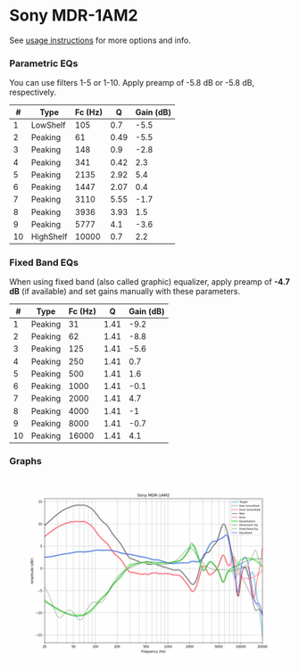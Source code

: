 # Sony MDR-1AM2
See [usage instructions](https://github.com/jaakkopasanen/AutoEq#usage) for more options and info.

### Parametric EQs
You can use filters 1-5 or 1-10. Apply preamp of -5.8 dB or -5.8 dB, respectively.

|   # | Type      |   Fc (Hz) |    Q |   Gain (dB) |
|-----|-----------|-----------|------|-------------|
|   1 | LowShelf  |       105 | 0.7  |        -5.5 |
|   2 | Peaking   |        61 | 0.49 |        -5.5 |
|   3 | Peaking   |       148 | 0.9  |        -2.8 |
|   4 | Peaking   |       341 | 0.42 |         2.3 |
|   5 | Peaking   |      2135 | 2.92 |         5.4 |
|   6 | Peaking   |      1447 | 2.07 |         0.4 |
|   7 | Peaking   |      3110 | 5.55 |        -1.7 |
|   8 | Peaking   |      3936 | 3.93 |         1.5 |
|   9 | Peaking   |      5777 | 4.1  |        -3.6 |
|  10 | HighShelf |     10000 | 0.7  |         2.2 |

### Fixed Band EQs
When using fixed band (also called graphic) equalizer, apply preamp of **-4.7 dB** (if available) and set gains manually with these parameters.

|   # | Type    |   Fc (Hz) |    Q |   Gain (dB) |
|-----|---------|-----------|------|-------------|
|   1 | Peaking |        31 | 1.41 |        -9.2 |
|   2 | Peaking |        62 | 1.41 |        -8.8 |
|   3 | Peaking |       125 | 1.41 |        -5.6 |
|   4 | Peaking |       250 | 1.41 |         0.7 |
|   5 | Peaking |       500 | 1.41 |         1.6 |
|   6 | Peaking |      1000 | 1.41 |        -0.1 |
|   7 | Peaking |      2000 | 1.41 |         4.7 |
|   8 | Peaking |      4000 | 1.41 |        -1   |
|   9 | Peaking |      8000 | 1.41 |        -0.7 |
|  10 | Peaking |     16000 | 1.41 |         4.1 |

### Graphs
![](./Sony%20MDR-1AM2.png)
